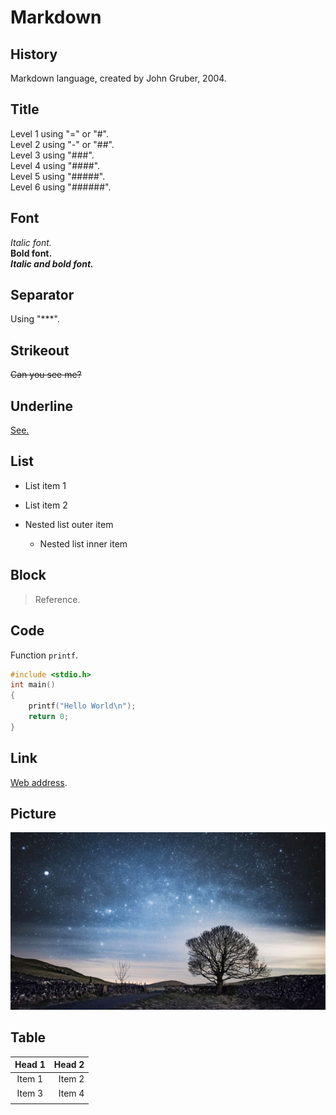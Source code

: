 # Markdown

## History

Markdown language, created by John Gruber, 2004.

## Title

Level 1 using "=" or "#".  
Level 2 using "-" or "##".  
Level 3 using "###".  
Level 4 using "####".  
Level 5 using "#####".  
Level 6 using "######".

## Font

*Italic font.*  
**Bold font.**  
***Italic and bold font.***

## Separator

Using "\*\*\*".

## Strikeout

~~Can you see me?~~

## Underline

<u>See.</u>

## List

* List item 1  
* List item 2

* Nested list outer item  
    * Nested list inner item

## Block

> Reference.

## Code

Function `printf`.

```c
#include <stdio.h>
int main()
{
    printf("Hello World\n");
    return 0;
}
```

## Link

[Web address](https://slippersss.github.io).

## Picture

![Desktop](./HelloWorld.annex/desktop.jpg)

## Table

| Head 1 | Head  2 |
| :-: | -: |
| Item 1 | Item 2 |
| Item 3 | Item 4 |
|  |  |

